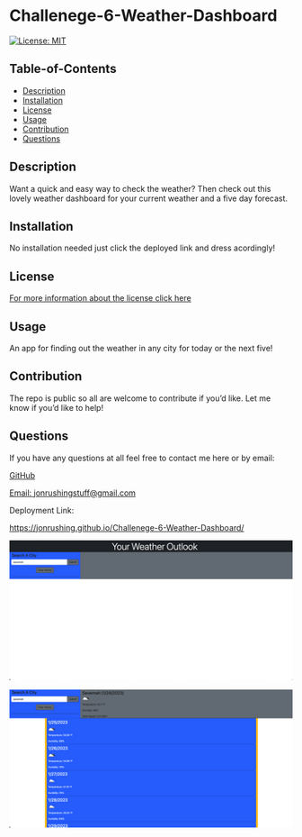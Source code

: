 # Challenege-6-Weather-Dashboard

[![License: MIT](https://img.shields.io/badge/License-MIT-yellow.svg)](https://opensource.org/licenses/MIT)
  ## Table-of-Contents
  - [Description](#description)
  - [Installation](#installation)
  - [License](#license)
  - [Usage](#usage)
  - [Contribution](#contributing)
  - [Questions](#questions)
  
  ## Description <a name="description"></a>
  Want a quick and easy way to check the weather? Then check out this lovely weather dashboard for your current weather and a five day forecast.  
  
  ## Installation <a name="installation"></a>
  No installation needed just click the deployed link and dress acordingly!
  
  ## License <a name="license"></a>
  [For more information about the license click here](https://choosealicense.com/licenses/mit/)
  
  ## Usage <a name="usage"></a>
  An app for finding out the weather in any city for today or the next five!
  
  ## Contribution <a name="contributing"></a>
  The repo is public so all are welcome to contribute if you’d like. Let me know if you’d like to help!
  
  ## Questions <a name="questions"></a>
  If you have any questions at all feel free to contact me here or by email:
  
  [GitHub](https://github.com/jonrushing)

  [Email: jonrushingstuff@gmail.com](mailto:jonrushingstuff@gmail.com)



 Deployment Link:

 https://jonrushing.github.io/Challenege-6-Weather-Dashboard/
 
 
 ![](assets/screen-shot-1.png)
 
 ![](assets/screen-shot-2.png)
 
